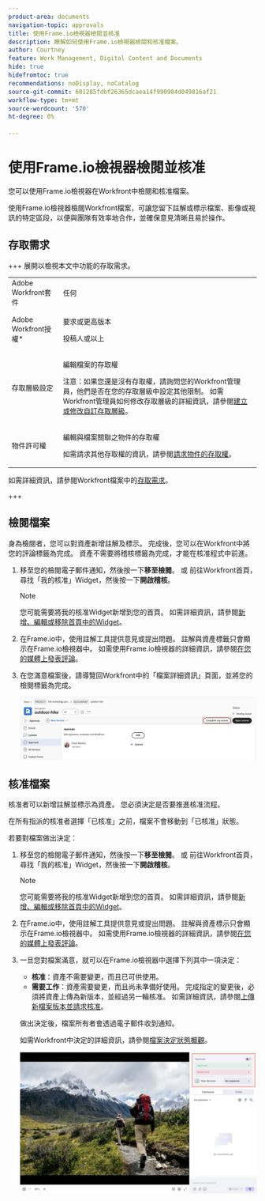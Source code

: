 ```yaml
---
product-area: documents
navigation-topic: approvals
title: 使用Frame.io檢視器檢閱並核准
description: 瞭解如何使用Frame.io檢視器檢閱和核准檔案。
author: Courtney
feature: Work Management, Digital Content and Documents
hide: true
hidefromtoc: true
recommendations: noDisplay, noCatalog
source-git-commit: 601285fdbf26365dcaea14f990904d049816af21
workflow-type: tm+mt
source-wordcount: '570'
ht-degree: 0%

---
```



# 使用Frame.io檢視器檢閱並核准

您可以使用Frame.io檢視器在Workfront中檢閱和核准檔案。

使用Frame.io檢視器檢閱Workfront檔案，可讓您留下註解或標示檔案、影像或視訊的特定區段，以便與團隊有效率地合作，並確保意見清晰且易於操作。

<!--For more information on the Frame.io integration with Workfront, see [Frame.io integration overview](/help/quicksilver/review-and-approve-work/native-integrations/frame-io/frame-int-overview.md).-->

## 存取需求

+++ 展開以檢視本文中功能的存取需求。

<table style="table-layout:auto"> 
 <col> 
 </col> 
 <col> 
 </col> 
 <tbody> 
  <tr> 
   <td role="rowheader">Adobe Workfront套件</td> 
   <td> <p> 任何</p> </td> 
  </tr> 
  <tr> 
   <td role="rowheader">Adobe Workfront授權*</td> 
   <td> <p>要求或更高版本</p>
   <p>投稿人或以上</p> </td> 
  </tr> 
  <tr data-mc-conditions=""> 
   <td role="rowheader">存取層級設定</td> 
   <td> <p>編輯檔案的存取權</p> <p>注意：如果您還是沒有存取權，請詢問您的Workfront管理員，他們是否在您的存取層級中設定其他限制。 如需Workfront管理員如何修改存取層級的詳細資訊，請參閱<a href="/help/quicksilver/administration-and-setup/add-users/configure-and-grant-access/create-modify-access-levels.md" class="MCXref xref">建立或修改自訂存取層級</a>。</p> </td> 
  </tr> 
  <tr data-mc-conditions=""> 
   <td role="rowheader">物件許可權</td> 
   <td> <p>編輯與檔案關聯之物件的存取權</p> <p>如需請求其他存取權的資訊，請參閱<a href="/help/quicksilver/workfront-basics/grant-and-request-access-to-objects/grant-and-request-access-to-objects.md" class="MCXref xref">請求物件的存取權</a>。</p> </td> 
  </tr> 
 </tbody> 
</table>

如需詳細資訊，請參閱Workfront檔案中的[存取需求](/help/quicksilver/administration-and-setup/add-users/access-levels-and-object-permissions/access-level-requirements-in-documentation.md)。

+++

## 檢閱檔案

身為檢閱者，您可以對資產新增註解及標示。 完成後，您可以在Workfront中將您的評論標籤為完成。 資產不需要將稽核標籤為完成，才能在核准程式中前進。

1. 移至您的檢閱電子郵件通知，然後按一下&#x200B;**移至檢閱**。
或
前往Workfront首頁，尋找「我的核准」Widget，然後按一下**開啟稽核**。

   >[!NOTE]
   > 
   >您可能需要將我的核准Widget新增到您的首頁。 如需詳細資訊，請參閱[新增、編輯或移除首頁中的Widget](/help/quicksilver/workfront-basics/using-home/using-the-home-area/add-edit-remove-widgets-in-new-home.md)。

1. 在Frame.io中，使用註解工具提供意見或提出問題。
註解與資產標籤只會顯示在Frame.io檢視器中。 如需使用Frame.io檢視器的詳細資訊，請參閱[在您的媒體上發表評論](https://help.frame.io/en/articles/9105251-commenting-on-your-media)。
1. 在您滿意檔案後，請導覽回Workfront中的「檔案詳細資訊」頁面，並將您的檢閱標籤為完成。

   ![標示評論完成](assets/mark-review-complete.png)

## 核准檔案

核准者可以新增註解並標示為資產。 您必須決定是否要推進核准流程。

在所有指派的核准者選擇「已核准」之前，檔案不會移動到「已核准」狀態。

若要對檔案做出決定：

1. 移至您的檢閱電子郵件通知，然後按一下&#x200B;**移至檢閱**。
或
前往Workfront首頁，尋找「我的核准」Widget，然後按一下**開啟稽核**。

   >[!NOTE]
   > 
   >您可能需要將我的核准Widget新增到您的首頁。 如需詳細資訊，請參閱[新增、編輯或移除首頁中的Widget](/help/quicksilver/workfront-basics/using-home/using-the-home-area/add-edit-remove-widgets-in-new-home.md)。


1. 在Frame.io中，使用註解工具提供意見或提出問題。
註解與資產標示只會顯示在Frame.io檢視器中。 如需使用Frame.io檢視器的詳細資訊，請參閱[在您的媒體上發表評論](https://help.frame.io/en/articles/9105251-commenting-on-your-media)。
1. 一旦您對檔案滿意，就可以在Frame.io檢視器中選擇下列其中一項決定：

   * **核准**：資產不需要變更，而且已可供使用。
   * **需要工作**：資產需要變更，而且尚未準備好使用。 完成指定的變更後，必須將資產上傳為新版本，並經過另一輪核准。 如需詳細資訊，請參閱[上傳新檔案版本並請求核准](/help/quicksilver/review-and-approve-work/document-reviews-and-approvals/manage-document-approvals/upload-new-doc-version.md)。<!--do they need to tell someone it was uploaded via comment tagging?-->

   做出決定後，檔案所有者會透過電子郵件收到通知。

   如需Workfront中決定的詳細資訊，請參閱[檔案決定狀態概觀](/help/quicksilver/review-and-approve-work/document-reviews-and-approvals/manage-document-approvals/document-approval-status.md)。

   ![框架檢視器和決定](assets/make-decision-frame.png)



<!--is document owner the correct term?-->


